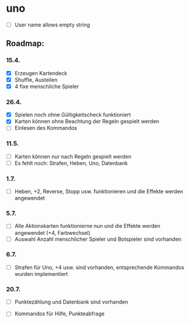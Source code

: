 # uno

- [ ] User name allows empty string 

## Roadmap:

### 15.4.
- [x] Erzeugen Kartendeck
- [x] Shuffle, Austeilen
- [x] 4 fixe menschliche Spieler

### 26.4.
- [x] Spielen noch ohne Gültigkeitscheck funktioniert
- [x] Karten können ohne Beachtung der Regeln gespielt werden
- [ ] Einlesen des Kommandos

### 11.5.
- [ ] Karten können nur nach Regeln gespielt werden
- [ ] Es fehlt noch: Strafen, Heben, Uno, Datenbank

### 1.7.
- [ ] Heben, +2, Reverse, Stopp usw. funktionieren und die Effekte werden angewendet

### 5.7.
- [ ] Alle Aktionskarten funktionierne nun und die Effekte werden angewendet (+4, Farbwechsel)
- [ ] Auswahl Anzahl menschlicher Spieler und Botspieler sind vorhanden

### 6.7.
- [ ] Strafen für Uno, +4 usw. sind vorhanden, entsprechende Kommandos wurden implementiert

### 20.7.
- [ ] Punktezählung und Datenbank sind vorhanden
- [ ] Kommandos für Hilfe, Punkteabfrage

